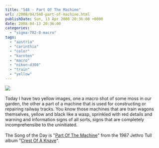 ```yaml
---
title: "548 - Part Of The Machine"
url: /2008/04/548-part-of-machine.html
publishDate: Sun, 13 Apr 2008 20:36:00 +0000
date: 2008-04-13 20:36:00
categories: 
  - "sigma-702-8-macro"
tags: 
  - "austria"
  - "carinthia"
  - "color"
  - "karnten"
  - "macro"
  - "nikon-d300"
  - "train"
  - "yellow"
---
```

<a href="https://d25zfm9zpd7gm5.cloudfront.net/1200x1200/2008/20080413_195631_ps.jpg" target="_blank"><img src="https://d25zfm9zpd7gm5.cloudfront.net/0600x0600/2008/20080413_195631_ps.jpg"/></a><br/><br/><a href="https://d25zfm9zpd7gm5.cloudfront.net/1200x1200/2008/20080413_170245.jpg" target="_blank"><img alt="" border="0" src="https://d25zfm9zpd7gm5.cloudfront.net/0150x0150/2008/20080413_170245.jpg" style="margin: 0pt 0px 0pt 10px; float: right;"/></a> Today I have two yellow images, one a macro shot of some moss in our garden, the other a part of a machine that is used for constructing or repairing railway tracks. You know those machines that are train wagons themselves, yellow and black like a wasp, sprinkled with red details and warning and information signs of all sorts, signs that are completely incomprehensibe to the uninitiated.<br/><br/>The Song of the Day is "<a href="http://www.lyricstime.com/jethro-tull-part-of-the-machine-lyrics.html" target="_blank">Part Of The Machine</a>" from the 1987 Jethro Tull album "<a href="http://www.amazon.com/Crest-Knave-Jethro-Tull/dp/B00070DK1E" target="_blank">Crest Of A Knave</a>".
